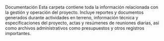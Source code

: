 Documentación
Esta carpeta contiene toda la información relacionada con la gestión y operación del proyecto. Incluye reportes y documentos generados durante actividades en terreno, información técnica y especificaciones del proyecto, actas y resúmenes de reuniones diarias, así como archivos administrativos como presupuestos y otros registros importantes.
